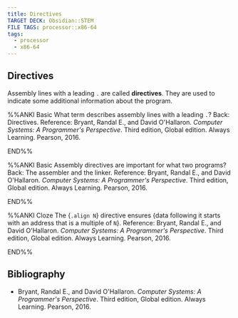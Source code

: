 ```yaml
---
title: Directives
TARGET DECK: Obsidian::STEM
FILE TAGS: processor::x86-64
tags:
  - processor
  - x86-64
---
```


## Directives

Assembly lines with a leading `.` are called **directives**. They are used to indicate some additional information about the program.

%%ANKI
Basic
What term describes assembly lines with a leading `.`?
Back: Directives.
Reference: Bryant, Randal E., and David O'Hallaron. *Computer Systems: A Programmer's Perspective*. Third edition, Global edition. Always Learning. Pearson, 2016.
<!--ID: 1710959313822-->
END%%

%%ANKI
Basic
Assembly directives are important for what two programs?
Back: The assembler and the linker.
Reference: Bryant, Randal E., and David O'Hallaron. *Computer Systems: A Programmer's Perspective*. Third edition, Global edition. Always Learning. Pearson, 2016.
<!--ID: 1710959313826-->
END%%

%%ANKI
Cloze
The {`.align N`} directive ensures {data following it starts with an address that is a multiple of `N`}.
Reference: Bryant, Randal E., and David O'Hallaron. *Computer Systems: A Programmer's Perspective*. Third edition, Global edition. Always Learning. Pearson, 2016.
<!--ID: 1731165663161-->
END%%

## Bibliography

* Bryant, Randal E., and David O'Hallaron. *Computer Systems: A Programmer's Perspective*. Third edition, Global edition. Always Learning. Pearson, 2016.